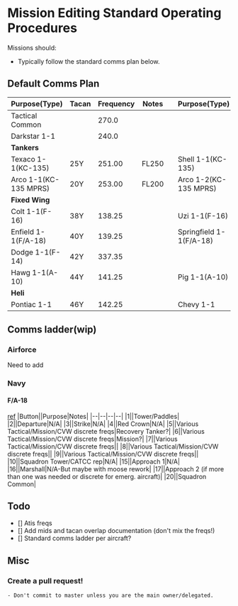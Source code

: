 # Mission Editing Standard Operating Procedures

Missions should:
- Typically follow the standard comms plan below.




## Default Comms Plan
|Purpose(Type)|Tacan|Frequency|Notes|   |Purpose(Type)|Tacan|Frequency|Notes|
|---|---|---|---|---|---|---|---|---|
|Tactical Common||270.0|
|Darkstar 1-1||240.0|
|**Tankers**|
|Texaco 1-1(KC-135)|25Y|251.00|FL250|   |Shell 1-1(KC-135)|15Y|252.0|FL150
|Arco 1-1(KC-135 MPRS)|20Y|253.00|FL200|   |Arco 1-2(KC-135 MPRS)|21Y|254.0|FL210|
|**Fixed Wing**|
|Colt 1-1(F-16)|38Y|138.25||   |Uzi 1-1(F-16)|39Y|138.75||
|Enfield 1-1(F/A-18)|40Y|139.25||   |Springfield 1-1(F/A-18)|41Y|139.75||
|Dodge 1-1(F-14)|42Y|337.35||
|Hawg 1-1(A-10)|44Y|141.25||   |Pig 1-1(A-10)|45Y|141.75||
|**Heli**|
|Pontiac 1-1|46Y|142.25||   |Chevy 1-1|47Y|142.75||


## Comms ladder(wip)

### Airforce
Need to add
### Navy

#### F/A-18
[ref](https://forums.eagle.ru/topic/269325-navy-radio-channel-list/?do=findComment&comment=4639849)
|Button||Purpose|Notes|
|--|--|--|--|
|1||Tower/Paddles|
|2||Departure|N/A|
|3||Strike|N/A|
|4||Red Crown|N/A|
|5||Various Tactical/Mission/CVW discrete freqs|Recovery Tanker?|
|6||Various Tactical/Mission/CVW discrete freqs|Mission?|
|7||Various Tactical/Mission/CVW discrete freqs||
|8||Various Tactical/Mission/CVW discrete freqs||
|9||Various Tactical/Mission/CVW discrete freqs||
|10||Squadron Tower/CATCC rep|N/A|
|15||Approach 1|N/A|
|16||Marshall|N/A-But maybe with moose rework|
|17||Approach 2 (if more than one was needed or discrete for emerg. aircraft)|
|20||Squadron Common|

## Todo
- [] Atis freqs
- [] Add mids and tacan overlap documentation (don't mix the freqs!)
- [] Standard comms ladder per aircraft?

## Misc
### Create a pull request!
    - Don't commit to master unless you are the main owner/delegated.